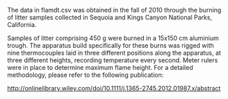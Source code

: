 The data in flamdt.csv was obtained in the fall of 2010 through the burning of litter samples collected in Sequoia and Kings Canyon National Parks, California.

Samples of litter comprising 450 g were burned in a 15x150 cm aluminium trough. The apparatus build specifically for these burns was rigged with nine thermocouples laid in three different positions along the apparatus, at three different heights, recording temperature every second. Meter rulers were in place to determine maximum flame height. For a detailed methodology, please refer to the following publication:

http://onlinelibrary.wiley.com/doi/10.1111/j.1365-2745.2012.01987.x/abstract

